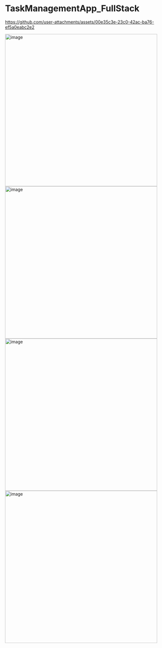# TaskManagementApp_FullStack


https://github.com/user-attachments/assets/00e35c3e-23c0-42ac-ba76-ef5a0eabc2e2



<img width="500" alt="image" src="https://github.com/user-attachments/assets/94c29b68-3f0b-4fd8-bafd-b19cf9039306" />
<img width="500" alt="image" src="https://github.com/user-attachments/assets/ee6c16db-57aa-4e2c-be07-58dc4a9c502f" />

<img width="500" alt="image" src="https://github.com/user-attachments/assets/adad253a-e3de-47a2-ac9f-2c2247f71dad" />
<img width="500" alt="image" src="https://github.com/user-attachments/assets/c00cb4be-7c71-428f-bc34-4f859c74ed0d" />
